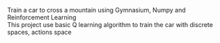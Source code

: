 Train a car to cross a mountain using Gymnasium, Numpy and Reinforcement Learning  
This project use basic Q learning algorithm to train the car with discrete spaces, actions space
